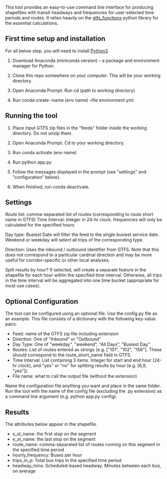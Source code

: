 This tool provides an easy-to-use command line interface for producing shapefiles with transit headways and frequencies for user-selected time periods and routes. It relies heavily on the [gtfs_functions](https://github.com/Bondify/gtfs_functions) python library for the essential calculations. 

## First time setup and installation

For all below step, you will need to install [Python3](https://www.python.org/downloads/). 

1. Download Anaconda (miniconda version) – a package and environment manager for Python

2. Clone this repo somewhere on your computer. This will be your working directory.

3. Open Anaconda Prompt. Run cd (path to working directory)

4. Run conda create –name (env name) –file environment.yml.

## Running the tool

1. Place input GTFS zip files in the "feeds" folder inside the working directory. Do not unzip them.

2. Open Anaconda Prompt. Cd to your working directory.

3. Run conda activate (env name)

4. Run python app.py

5. Follow the messages displayed in the prompt (see "settings" and "configuration" below).

6. When finished, run conda deactivate.

## Settings

Route list: comma-separated list of routes (corresponding to route short name in GTFS)
Time Interval: Integer in 24-hr clock. frequencies will only be calculated for the specified hours

Day type: Busiest Date will filter the feed to the single busiest service date. Weekend or weekday will select all trips of the corresponding type.

Direction: Uses the inbound / outbound identifier from GTFS. Note that this does not correspond to a particular cardinal direction and may be more useful for corridor-specific or other local analyses. 

Split results by hour? If selected, will create a separate feature in the shapefile for each hour within the specified time interval. Otherwise, all trips in the time interval will be aggregated into one time bucket (appropriate for most use cases). 

## Optional Configuration

The tool can be configured using an optional file. Use the config.py file as an example. This file consists of a dictionary with the following key-value pairs:

- Feed: name of the GTFS zip file including extension
- Direction: One of "Inbound" or "Outbound"
- Day Type: One of "weekday", "weekend", "All Days", "Busiest Day"
- Routes: List of routes entered as strings (e.g. ["101", "102", "156"]. These should correspond to the route_short_name field in GTFS.
- Time Interval: List containing 3 items. Integer for start and end hour (24-hr clock), and "yes" or "no" for splitting results by hour (e.g. [6,9, "yes"]). 
- File name: what to call the output file (without the extension)

Name the configuration file anything you want and place in the same folder. Run the tool with the name of the config file (excluding the .py extension) as a command line argument (e.g. python app.py config). 

## Results

The attributes below appear in the shapefile. 

- s_st_name: the first stop on the segment
- e_st_name: the last stop on the segment
- route_name: comma-separated list of routes running on this segment in the specified time period
- hourly_frequency: Buses per hour
- trips_in_p: Total bus trips in the specified time period
- headway_mins: Scheduled-based headway. Minutes between each bus, on average

